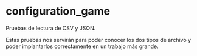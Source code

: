 # configuration_game
Pruebas de lectura de CSV y JSON.

Estas pruebas nos servirán para poder conocer los dos tipos de archivo y poder implantarlos correctamente en un trabajo más grande.
